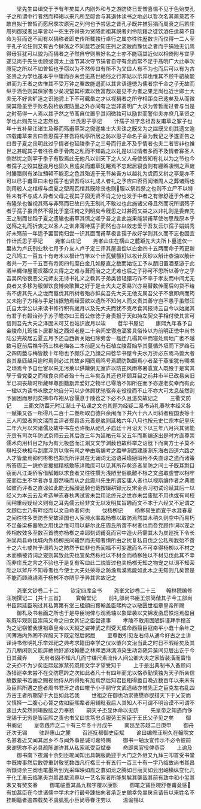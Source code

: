 <!-- { "loadSidebar": true } -->
　　梁先生曰缉交于予有年矣其人内刚外和与之游防终日爱憎喜愠不见于色殆类孔子之所谓中行者然而释褐以来凡所至邸舍与其退休读书之地必以晳次名其斋意若不敢自拟于曽晳而愿居季次原宪之列何也予尝思之昔孔子既并推狂狷而周衰之后若庄周列御冦者出率皆以一死生齐得丧为贤降而祖其説者刘伶阮籍之徒饮酒任逹莫不自命为狂而讫不闻有以狷称者即史传所载独行卓行之属亦徃徃歴数世而仅得一二人至于孔子论狂则又有古今肆荡之不同葢若逆知庄列之流敝而豫忧之者而于狷独无讥焉得毋狂犹可以貌为而狷者之孑然自守则虽好名之士亦不能窃其近似以相倚附与宜乎遂见尚于先生也顾或谓太上逹节其次守节狷者自守有余而常不足于髙明广大此季次原宪之所以不如曽晳也予窃以为不然传曰有所不为又曰人有不为也而后可以有为古圣贤之为学也虽本乎中庸而亦未尝无髙世絶俗之行非姑以示异也惟其不顾千驷故能进而为王者之佐惟其不受万钟之粟故能退而以其言语道徳为儒者宗千金之子无故而纵于酒色则其保家者少矣况望其积累以致富哉以是见不为者之果足尚也近世卿士大夫无不好言旷逹之识驰骋上下不可覊馽之才以视狷者之所守相距良已逺矣及从而微闚其隐虽至于败名裂检放废防墨之外亦间有之岂非髙明广大求为曽晳而过者与当是之时苟得一人焉以其孑然之节髙自位置乎其间微独可以励世而警俗夫亦庶几圣贤之学也此则先生之志然也
　　计氏思子亭记
　　计孺子准字念祖吾友甫草之冢子也年十五补吴江诸生及朞而殇甫草哭之恸遂集士大夫诔之既又为之諡既又刻其遗文逾四载甫草来言曰吾思孺子甚吾将构亭所居之防以思子命名子盍为我记之予遂正告之曰昔子夏之丧明此过乎情者也延陵季子之三号而行此不及乎情者也夫二者皆非也惟世之甚昵其子者徃徃牵于骨肉之私而不知裁之以礼是以过情者多而不及情者寡圣人恻然忧之则寜于季子有取焉此无他凡以训天下之人父人母使皆知有礼以为之节也今者孺子之殁其歴歳月也固久且逺矣而甫草犹睠焉不忘起居寝食则有纒緜凄恻之声嵗时膢腊则有涕泣顦顇不能忍之色其殆近于无节矣吾方以越礼为虞而又树之亭是亦不可以已乎甫草曰未也孺子也贤吾将以礼成人者礼之予应曰否否闻诸周人之葬诸殇也则用殷人之棺椁与虞夏之堲周瓦棺其既除丧也则服以祭其祭之也则不立尸不以特牲未有不与成人异者父母之视其子固无贤不肖之分也发于中者之有惨舒逹于外者之有隆杀也惟视其殇与非殇而已故曰先王制礼不敢过也此施诸父母且然而况所谓殇子者乎孺子虽贤然不得比于童汪锜之列明矣今旣思之过甚而又益之以非礼则是委弃先王之制而甘蹈子夏之遗辙也甫草其慎之嗟乎吾之言此岂果能禁甫草使勿思哉原本乎送殇之礼而折衷之以圣人之训非薄待孺子而然也亦以效忠爱于吾友云尔孺子娟娟秀好未殇前一年适予罢官南归尝一识其面而甫草极言孺子故好学则其久而不忘也固宜作计氏思子亭记
　　尧峯山庄记
　　尧峯山庄在横山之麓距先大夫所卜墓道仅一里故为卢氏别业秋七月予介友人卢子定三评其屋直偿以白金四十五两而命子筠更新之凡鸠工一百五十有竒木以根计竹竿以个计瓦甓甎钉以枚计灰砂以斛计桼油以觔计者共一万一千五百有竒阅四旬糜白金几如屋直之数而始讫工予从朋旧置酒羣游于此酒半輙仰屋而叹葢叹夫得之之难与葺而治之之尤难也后之子孙可不思所以善守之乎吾吴风俗衰恶父兄师友无诗书礼义之教其子弟类皆轻獧巧诈不率于孝友而中间尤无良者又多移为服御饮食博奕歌舞之好于是士大夫之家易兴亦易替数传而后匃贷不给有不虗其先人之垅而翦伐其所树者殆亦鲜矣吾先大夫无他支属吾父子不衰即病而筠又未抱子方相与手足拮据勉焉经营欲以遗所不知何人而又责其善守岂不愚乎虽然汪氏自太学公以来读书修行积有嵗月以及先大夫而犹不克尽食其报诗云自今以始嵗其有君子有糓诒孙子苏子瞻亦曰王晋公修徳于身责报于天如持左契交手相付使其言可信则吾先大夫之泽固未可艾也姑识嵗月以竢
　　苕华书屋记
　　康熙九年春予自金陵命儿筠徃卜居郡城之西郊老屋二十余间堂寝庖湢畧具俗传以为前明正徳中尚书陆公完故居云夏五月予还自西新关始扫除旁舍一楹迁几榻其中而寝处焉地广袤不越数弓庭前后襍华药三株老梅各二本前庭又有石植立陵苕始华其蔓循外垣而下罗络石之四周葢与梅皆数十年物也予颇乐之乃顔之曰苕华书屋今夫水万折必东焉鸟兽大者丧其羣匹越月逾时焉则必过其故乡翔囘焉鸣号焉蹢防踟蹰焉小者至于燕雀犹有啁噍之顷焉今予自仕宦以来无污莱以供饘粥无室庐以防芘风雨寒暑袁宜人既殁于是寓其孥于昏党委之而禄食京师者殆十有三年矣及其还也环顾耳目之前井市半已改易亲旧半已凋丧故时所藏琴尊图籍翫弄爱好之物半已零落不知所在而予亦遂老矣幸而有此一楹以为读书咏歌之地自分可以少休顾犹驰驱奔走役役而不止不亦大可太息哉然则予固困而思归矣拂巾布袍从容偃息于陵苕之下必不久且逺矣故记之
　　三衢文防记
　　三衢文防葢元时江淛士子私课之文也其题为经疑二易书诗礼春秋本经义各一赋策又各一所得凡二百十二巻所取自徳兴余闱而下共六十六人司紏者程国表等十三人司盟者刘文瑞而主评者郑县丞元善是嵗则延祐六年八月也按元史仁宗本纪皇庆二年六月以宋诸儒及故中书左丞许衡从祀孔子庙廷十月诏天下以三年八月兴其贤能充贡有司次年防试京师云云其后改三年为延祐元年又五年而斯编遂出是时方直尊崇儒术向用科目之际为有元极盛而江淛又文学渊薮也故科举之诏旣下而南方士子莫不聨衽交袂相与刮摩淬厉以俟有司之举由斯编考之葢举淛西建康淛东海右四道六路之人才皆彚焉抑何彬彬也郑氏所评具在无谰词无溢语采瑜擿瑕殆不失直谅之遗而诸策所答周正一説亦皆援据精核敷陈详赡庶可以见其所存矣迩者吴防之间士子旣耳剽目窃而凡江湖侨客借觚翰以求食者又徃徃撰为浅陋里俗骫骳不根之文盗取虗誉以相牢笼而后生不学者亦复靡然噪而从之此震川先生所谓妄庸人者也以视斯编作者之典赡如彼而评者之直谅如此能无赧顔泚颡也哉按辍耕録元反宋金余习初试论赋其后一以经义为本云云及考选举志春秋两试皆未尝用论终元之世亦未尝废赋不用也或有司校阅稍重经疑经义则有之耳先儒云经非文无以发明其旨趣而文不本于六经又不足谓之文顾后世乃有畔经而以文自命者何也
　　伐杨栁记
　　杨栁易生而宜于水涯春夏之间徃徃多羙防吾吴故泽国也人家濒水率栽杨栁以取防焉然其木稍久则空中而易朽不足备梁栋器物之用伐之惟可用以薪尔此庄周氏所谓不材者也而吾党顾作词以宠之传相放效多至数百首傥亦杨栁之幸耶刻词甫竟而官中造火药需其木为炭廵抚下令长洲吴两县命伐城内外杨栁民间骚然而无知者惧所由之扰复私自伐之公私所戕殆不啻十之六七或咎予词若为之防然予曰非也吾闻福不可妄邀而名不可幸得杨栁以不材之木而横被诗词之宠则其致此灾也宜矣然栎社以不材全而杨栁独以不材见伐此其不幸而非庄氏之言之不验也于是复有客曰此二説皆过也夫杨桞无知之物宠之以词不知荣阨之以斧斤不知辱者也今使士大夫处荣辱之防澹焉漠焉能如此木之无知则几矣曽是不能而顾譊譊焉于杨桞不亦陋乎予异其言故记之





　　尧峯文钞巻二十二
　　钦定四库全书
　　尧峯文钞巻二十三　　翰林院编修汪琬撰记二【共十三首】
　　寳翰堂记
　　前礼部尚书臣王崇简偕其子今工部尚书臣熙延臣琬过其私第第有堂三楹顔曰寳翰盖臣熙构之以敬匮世祖章皇帝所赐
　　御札及书若画之所也于是导臣琬俾与观焉轴以象犀袭以文锦发圅启帙烂焉盈目琬既毕观则臣崇简又命之曰女其记之臣尝逮事
　　孝陵不敢用固陋辞谨拜手稽首为之记窃惟我世祖章皇帝以天縦之姿神武之烈受天成命西翦巨冦南平小蠢十余年之间薄海内外罔不宾服天下既定然后躬屈
　　至尊数引见左右侍从通今好古之士讲译诗书修明礼乐举郊祀之典考求籍田幸学之仪以肇兴文治当此之时日不暇给矣及其万几稍闲则又能屏絶他好游戏翰墨之林挥洒淋漓渲染生动竒葩异薻间见层出讫于今日其藏弆
　　天府者固不知凡几而寸缣尺素流传人间公卿大夫之家皆装潢而寳惜之夫亦不为少矣臣熙起家禁苑既用文学才望受知于
　　上于是出典制书入备顾问游猎廵幸未尝不在交防扈跸之次如此者凡十有四年而尤以恪恭勤慎独为天子所亲信故数蒙书若画之赐视他侍从所得殆有加焉然后知君臣相得葢自晩近数百年以来未有及臣熙所遘之盛者周书君牙之诰曰帷予小子嗣守文武遗绪亦惟先正之臣克左右乱四方古王者所期望于大臣如此若我
　　世祖之在御也功崇徳懋亦旣措天下于乂安而又慎择一二腹心心膂之佐如臣熙辈者用辅毗我后人其知人不可谓不明诒谟不可谓不逺且大矣然则竭股肱之力奉扬
　　嗣天子丕显休命以无防
　　先皇帝之知遇而侈宠锡于无穷是皆臣熙之责也书又曰世笃忠贞服劳王家臣于王氏父子见之矣
　　御书阁记
　　皇帝践阼之二十有三年冬十月戊午
　　南廵至苏越二日庚申
　　御舟还次无锡
　　驻跸惠山之麓
　　召廵抚都御史臣斌
　　谕曰编修汪琬久在翰院文名甚着近又闻其居乡不与闻外事是诚可嘉特赐
　　御书一轴汝宜传示不必令彼前来谢思亦不必具疏陈谢许其从私家祗受臣斌奉
　　命即柬官役俾恭赍
　　上谕及
　　御书南下夜漏十余刻臣琬闻知出具朝服跪迎于大门之外继又九拜三叩首受书堂中旣竣事然后敢啓重封敬览数四凡行楷三十有五行一百三十有一字乃临故尚书其昌所録诗余三阕也笔墨所到光采晖映如鳯之翥如龙之腾如日丽天如云出岫横纵变化几于化工虽云临笔夫岂其昌辈流専以一艺名家者所能髣髴其槩哉其前有致中和小玺其末又有癸亥春
　　御笔临董其昌九楷字覆以康熙
　　御笔之寳臣琬舒巻甫竟感有加葢臣在今世诸儒中学术才行最号踈拙向者承乏史舘幸免辠戾自请告以来姓名不挂朝籍者逾四载矣不虞虮虱小臣尚辱眷注劳以
　　温谕锡以
